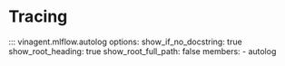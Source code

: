 # Tracing
::: vinagent.mlflow.autolog 
    options:
      show_if_no_docstring: true
      show_root_heading: true
      show_root_full_path: false
      members:
        - autolog
